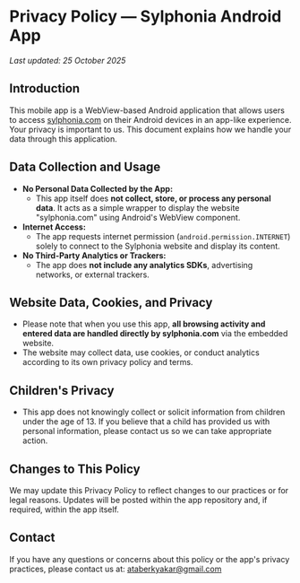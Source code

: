 # Privacy Policy — Sylphonia Android App

_Last updated: 25 October 2025_

## Introduction

This mobile app is a WebView-based Android application that allows users to access [sylphonia.com](https://www.sylphonia.com/) on their Android devices in an app-like experience. Your privacy is important to us. This document explains how we handle your data through this application.

## Data Collection and Usage

- **No Personal Data Collected by the App:**
  - This app itself does **not collect, store, or process any personal data**. It acts as a simple wrapper to display the website "sylphonia.com" using Android's WebView component.
- **Internet Access:**
  - The app requests internet permission (`android.permission.INTERNET`) solely to connect to the Sylphonia website and display its content.
- **No Third-Party Analytics or Trackers:**
  - The app does **not include any analytics SDKs**, advertising networks, or external trackers.

## Website Data, Cookies, and Privacy

- Please note that when you use this app, **all browsing activity and entered data are handled directly by sylphonia.com** via the embedded website.
- The website may collect data, use cookies, or conduct analytics according to its own privacy policy and terms.

## Children's Privacy

- This app does not knowingly collect or solicit information from children under the age of 13. If you believe that a child has provided us with personal information, please contact us so we can take appropriate action.

## Changes to This Policy

We may update this Privacy Policy to reflect changes to our practices or for legal reasons. Updates will be posted within the app repository and, if required, within the app itself.

## Contact

If you have any questions or concerns about this policy or the app's privacy practices, please contact us at: [ataberkyakar@gmail.com](mailto:ataberkyakar@gmail.com)

